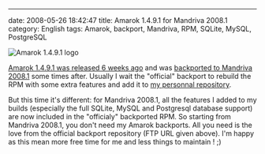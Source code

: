 ---
date: 2008-05-26 18:42:47
title: Amarok 1.4.9.1 for Mandriva 2008.1
category: English
tags: Amarok, backport, Mandriva, RPM, SQLite, MySQL, PostgreSQL

![Amarok 1.4.9.1 logo](/uploads/2008/amarok-1491.png)

[Amarok 1.4.9.1 was released 6 weeks ago](http://amarok.kde.org/en/fastforward_149)
and was
[backported to Mandriva 2008.1](ftp://ftp.proxad.net/pub/Distributions_Linux/MandrivaLinux/official/2008.1/SRPMS/main/backports)
some times after. Usually I wait the "official" backport to rebuild the RPM with
some extra features and add it to
[my personnal repository](http://github.com/kdeldycke/mandriva-specs).

But this time it's different: for Mandriva 2008.1, all the features I added to
my builds (especially the full SQLite, MySQL and Postgresql database support)
are now included in the "officialy" backported RPM. So starting from Mandriva
2008.1, you don't need my Amarok backports. All you need is the love from the
official backport repository (FTP URL given above). I'm happy as this mean more
free time for me and less things to maintain ! ;)
